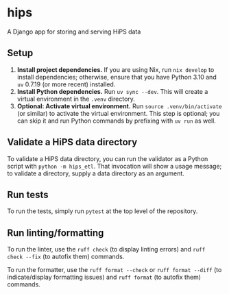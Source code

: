# hips
A Django app for storing and serving HiPS data

## Setup

1. **Install project dependencies.** If you are using Nix, run `nix develop` to
   install dependencies; otherwise, ensure that you have Python 3.10 and `uv`
   0.7.19 (or more recent) installed.
2. **Install Python dependencies.** Run `uv sync --dev`. This will create a
   virtual environment in the `.venv` directory.
3. **Optional: Activate virtual environment.** Run `source .venv/bin/activate`
   (or similar) to activate the virtual environment. This step is optional; you
   can skip it and run Python commands by prefixing with `uv run` as well.

## Validate a HiPS data directory

To validate a HiPS data directory, you can run the validator as a Python script
with `python -m hips_etl`. That invocation will show a usage message; to
validate a directory, supply a data directory as an argument.

## Run tests

To run the tests, simply run `pytest` at the top level of the repository.

## Run linting/formatting

To run the linter, use the `ruff check` (to display linting errors) and `ruff
check --fix` (to autofix them) commands.

To run the formatter, use the `ruff format --check` or `ruff format --diff` (to
indicate/display formatting issues) and `ruff format` (to autofix them)
commands.
